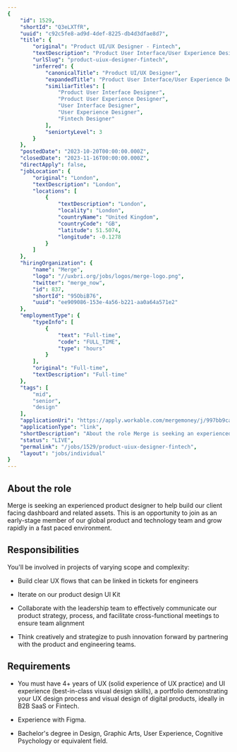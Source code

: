 ```yaml
---
{
	"id": 1529,
	"shortId": "Q3eLXTfR",
	"uuid": "c92c5fe8-ad9d-4def-8225-db4d3dfae8d7",
	"title": {
		"original": "Product UI/UX Designer - Fintech",
		"textDescription": "Product User Interface/User Experience Designer",
		"urlSlug": "product-uiux-designer-fintech",
		"inferred": {
			"canonicalTitle": "Product UI/UX Designer",
			"expandedTitle": "Product User Interface/User Experience Designer",
			"similiarTitles": [
				"Product User Interface Designer",
				"Product User Experience Designer",
				"User Interface Designer",
				"User Experience Designer",
				"Fintech Designer"
			],
			"seniortyLevel": 3
		}
	},
	"postedDate": "2023-10-20T00:00:00.000Z",
	"closedDate": "2023-11-16T00:00:00.000Z",
	"directApply": false,
	"jobLocation": {
		"original": "London",
		"textDescription": "London",
		"locations": [
			{
				"textDescription": "London",
				"locality": "London",
				"countryName": "United Kingdom",
				"countryCode": "GB",
				"latitude": 51.5074,
				"longitude": -0.1278
			}
		]
	},
	"hiringOrganization": {
		"name": "Merge",
		"logo": "//uxbri.org/jobs/logos/merge-logo.png",
		"twitter": "merge_now",
		"id": 837,
		"shortId": "95ObiB76",
		"uuid": "ee909086-153e-4a56-b221-aa0a64a571e2"
	},
	"employmentType": {
		"typeInfo": [
			{
				"text": "Full-time",
				"code": "FULL_TIME",
				"type": "hours"
			}
		],
		"original": "Full-time",
		"textDescription": "Full-time"
	},
	"tags": [
		"mid",
		"senior",
		"design"
	],
	"applicationUri": "https://apply.workable.com/mergemoney/j/997bb9cac9/apply/",
	"applicationType": "link",
	"shortDescription": "About the role Merge is seeking an experienced product designer to help build our client facing dashboard and related assets. This is an opportunity to join as an early-stage- member of our global",
	"status": "LIVE",
	"permalink": "/jobs/1529/product-uiux-designer-fintech",
	"layout": "jobs/individual"
}
---
```

<h2>About the role</h2><p>Merge is seeking an experienced product designer to help build our client facing dashboard and related assets. This is an opportunity to join as an early-stage member of our global product and technology team and grow rapidly in a fast paced environment.</p><h2>Responsibilities</h2><p>You'll be involved in projects of varying scope and complexity:</p><ul><li><p>Build clear UX flows that can be linked in tickets for engineers</p></li><li><p>Iterate on our product design UI Kit</p></li><li><p>Collaborate with the leadership team to effectively communicate our product strategy, process, and facilitate cross-functional meetings to ensure team alignment</p></li><li><p>Think creatively and strategize to push innovation forward by partnering with the product and engineering teams.</p></li></ul><h2>Requirements</h2><ul><li><p>You must have 4+ years of UX (solid experience of UX practice) and UI experience (best-in-class visual design skills), a portfolio demonstrating your UX design process and visual design of digital products, ideally in B2B SaaS or Fintech.</p></li><li><p>Experience with Figma.</p></li><li><p>Bachelor's degree in Design, Graphic Arts, User Experience, Cognitive Psychology or equivalent field.</p></li></ul>
